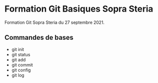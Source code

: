 # Formation Git Basiques Sopra Steria

Formation Git Sopra Steria du 27 septembre 2021.

## Commandes de bases

- git init
- git status
- git add
- git commit
- git config
- git log
